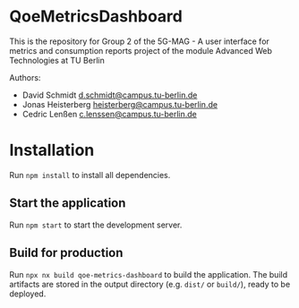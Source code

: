 # QoeMetricsDashboard

This is the repository for Group 2 of the 5G-MAG - A user interface for metrics and consumption reports project of the
module Advanced Web Technologies at TU Berlin

Authors:

- David Schmidt <d.schmidt@campus.tu-berlin.de>
- Jonas Heisterberg <heisterberg@campus.tu-berlin.de>
- Cedric Lenßen <c.lenssen@campus.tu-berlin.de>

# Installation

Run `npm install` to install all dependencies.

## Start the application

Run `npm start` to start the development server.

## Build for production

Run `npx nx build qoe-metrics-dashboard` to build the application. The build artifacts are stored in the output
directory (e.g. `dist/` or `build/`), ready to be deployed.
